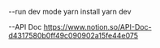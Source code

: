 --run dev mode
yarn install
yarn dev

--API Doc
https://www.notion.so/API-Doc-d4317580b0ff49c090902a15fe44e075